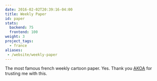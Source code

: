 ```yaml
---
date: 2016-02-02T20:39:16-04:00
title: Weekly Paper
id: paper
stats:
  backend: 75
  frontend: 100
weight: 3
project_tags:
  - france
aliases:
 - /website/weekly-paper
---
```


The most famous french weekly cartoon paper. Yes. Thank you [AKOA](https://www.akoa.fr/) for trusting me with this.

